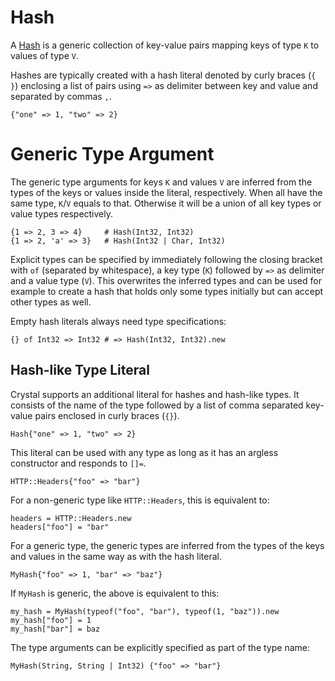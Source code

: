 # Hash

A [Hash](http://crystal-lang.org/api/Hash.html) is a generic collection of key-value pairs mapping keys of type `K` to values of type `V`.

Hashes are typically created with a hash literal denoted by curly braces (`{ }`) enclosing a list of pairs using `=>` as delimiter between key and value and separated by commas `,`.

```crystal
{"one" => 1, "two" => 2}
```

# Generic Type Argument

The generic type arguments for keys `K` and values `V` are inferred from the types of the keys or values inside the literal, respectively. When all have the same type, `K`/`V` equals to that. Otherwise it will be a union of all key types or value types respectively.

```crystal
{1 => 2, 3 => 4}     # Hash(Int32, Int32)
{1 => 2, 'a' => 3}   # Hash(Int32 | Char, Int32)
```

Explicit types can be specified by immediately following the closing bracket with `of` (separated by whitespace), a key type (`K`) followed by `=>` as delimiter and a value type (`V`). This overwrites the inferred types and can be used for example to create a hash that holds only some types initially but can accept other types as well.

Empty hash literals always need type specifications:
```crystal
{} of Int32 => Int32 # => Hash(Int32, Int32).new
```

## Hash-like Type Literal

Crystal supports an additional literal for hashes and hash-like types. It consists of the name of the type followed by a list of  comma separated key-value pairs enclosed in curly braces (`{}`).

```crystal
Hash{"one" => 1, "two" => 2}
```

This literal can be used with any type as long as it has an argless constructor and responds to `[]=`.

```crystal
HTTP::Headers{"foo" => "bar"}
```

For a non-generic type like `HTTP::Headers`, this is equivalent to:

```crystal
headers = HTTP::Headers.new
headers["foo"] = "bar"
```

For a generic type, the generic types are inferred from the types of the keys and values in the same way as with the hash literal.

```crystal
MyHash{"foo" => 1, "bar" => "baz"}
```

If `MyHash` is generic, the above is equivalent to this:

```crystal
my_hash = MyHash(typeof("foo", "bar"), typeof(1, "baz")).new
my_hash["foo"] = 1
my_hash["bar"] = baz
```

The type arguments can be explicitly specified as part of the type name:

```crystal
MyHash(String, String | Int32) {"foo" => "bar"}
```
